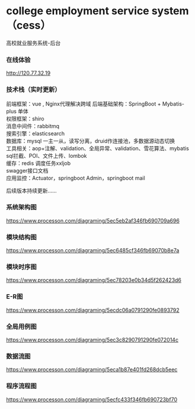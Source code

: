 # college employment service system（cess）
高校就业服务系统-后台

### 在线体验
http://120.77.32.19

### 技术栈（实时更新）
前端框架：vue  , Nginx代理解决跨域
后端基础架构：SpringBoot + Mybatis-plus 单体  
权限框架：shiro  
消息中间件：rabbitmq  
搜索引擎：elasticsearch  
数据库：mysql 一主一从，读写分离，druid作连接池，多数据源动态切换  
工具相关：aop+注解、validation、全局异常、validation、雪花算法、mybatis sql拦截、POI、文件上传、lombok  
缓存：redis
调度任务xxljob  
swagger接口文档  
应用监控：Actuator，springboot Admin，springboot mail




后续版本持续更新……  


### 系统架构图
https://www.processon.com/diagraming/5ec5eb2af346fb690709a696

### 模块结构图
https://www.processon.com/diagraming/5ec6485cf346fb69070b8e7a

### 模块时序图
https://www.processon.com/diagraming/5ec78203e0b34d5f262423d6

### E-R图
https://www.processon.com/diagraming/5ecdc06a0791290fe0893792

### 全局用例图
https://www.processon.com/diagraming/5ec3c8290791290fe072014c

### 数据流图
https://www.processon.com/diagraming/5eca1b87e401fd268dcb5eec

### 程序流程图
https://www.processon.com/diagraming/5ecfc433f346fb690723bf70

